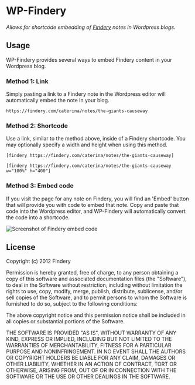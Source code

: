 # WP-Findery

_Allows for shortcode embedding of [Findery](http://findery.com) notes in Wordpress blogs._

## Usage

WP-Findery provides several ways to embed Findery content in your Wordpress blog.

### Method 1: Link

Simply pasting a link to a Findery note in the Wordpress editor will automatically embed the note in your blog.

```https://findery.com/caterina/notes/the-giants-causeway```

### Method 2: Shortcode

Use a link, similar to the method above, inside of a Findery shortcode. You may optionally specify a width and height when using this method.

```[findery https://findery.com/caterina/notes/the-giants-causeway]```

```[findery https://findery.com/caterina/notes/the-giants-causeway w="100%" h="400"]```

### Method 3: Embed code

If you visit the page for any note on Findery, you will find an 'Embed' button that will provide you with code to embed that note. Copy and paste that code into the Wordpress editor, and WP-Findery will automatically convert the code into a shortcode.

![Screenshot of Findery embed code](http://cl.ly/image/1B0G0D0l1a3G/Screen%20Shot%202012-12-05%20at%2012.36.37%20PM.png)

## License

Copyright (c) 2012 Findery

Permission is hereby granted, free of charge, to any person obtaining a copy of this software and associated documentation files (the "Software"), to deal in the Software without restriction, including without limitation the rights to use, copy, modify, merge, publish, distribute, sublicense, and/or sell copies of the Software, and to permit persons to whom the Software is furnished to do so, subject to the following conditions:

The above copyright notice and this permission notice shall be included in all copies or substantial portions of the Software.

THE SOFTWARE IS PROVIDED "AS IS", WITHOUT WARRANTY OF ANY KIND, EXPRESS OR IMPLIED, INCLUDING BUT NOT LIMITED TO THE WARRANTIES OF MERCHANTABILITY, FITNESS FOR A PARTICULAR PURPOSE AND NONINFRINGEMENT. IN NO EVENT SHALL THE AUTHORS OR COPYRIGHT HOLDERS BE LIABLE FOR ANY CLAIM, DAMAGES OR OTHER LIABILITY, WHETHER IN AN ACTION OF CONTRACT, TORT OR OTHERWISE, ARISING FROM, OUT OF OR IN CONNECTION WITH THE SOFTWARE OR THE USE OR OTHER DEALINGS IN THE SOFTWARE.